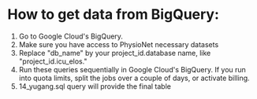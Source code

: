 # How to get data from BigQuery:
1) Go to Google Cloud's BigQuery.
2) Make sure you have access to PhysioNet necessary datasets
3) Replace "db_name" by your project_id.database name, like "project_id.icu_elos."
4) Run these queries sequentially in Google Cloud's BigQuery. If you run into quota limits, split the jobs over a couple of days, or activate billing.
5) 14_yugang.sql query will provide the final table 
